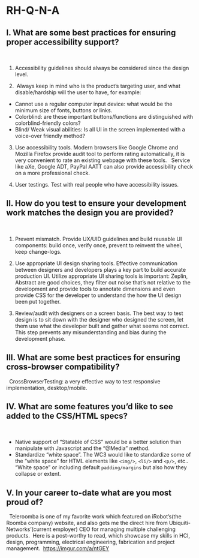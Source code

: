 # RH-Q-N-A

## I. What are some best practices for ensuring proper accessibility support?
 
1. Accessibility guidelines should always be considered since the design level.

2.  Always keep in mind who is the product’s targeting user, and what disable/hardship will the user to have, for example:
* Cannot use a regular computer input device: what would be the minimum size of fonts, buttons or links.
* Colorblind: are these important buttons/functions are distinguished with colorblind-friendly colors?
* Blind/ Weak visual abilities: Is all UI in the screen implemented with a voice-over friendly method?

3. Use accessibility tools.
Modern browsers like Google Chrome and Mozilla Firefox provide audit tool to perform rating automatically, it is very convenient to rate an existing webpage with these tools.  
Service like aXe, Google ADT, PayPal AATT can also provide accessibility check on a more professional check.

4. User testings.
Test with real people who have accessibility issues. 
 
 
## II. How do you test to ensure your development work matches the design you are provided?
 
1. Prevent mismatch.
Provide UX/UID guidelines and build reusable UI components: build once, verify once, prevent to reinvent the wheel, keep change-logs.

2. Use appropriate UI design sharing tools.
Effective communication between designers and developers plays a key part to build accurate production UI.
Utilize appropriate UI sharing tools is important: Zeplin, Abstract are good choices, they filter out noise that’s not relative to the development and provide tools to annotate dimensions and even provide CSS for the developer to understand the how the UI design been put together.

3. Review/audit with designers on a screen basis.
The best way to test design is to sit down with the designer who designed the screen, let them use what the developer built and gather what seems not correct. This step prevents any misunderstanding and bias during the development phase.
 
 
## III. What are some best practices for ensuring cross-browser compatibility?
 
CrossBrowserTesting: a very effective way to test responsive implementation, desktop/mobile.
 
 
## IV. What are some features you’d like to see added to the CSS/HTML specs?
 
* Native support of “Statable of CSS” would be a better solution than manipulate with Javascript and the “@Media” method. 
* Standardize “white space”. The WC3 would like to standardize some of the “white space” for HTML elements like `<img/>`, `<li/>` and `<p/>`, etc.. “White space” or including default `padding/margins` but also how they collapse or extent. 
 
## V. In your career to-date what are you most proud of?
 
Teleroomba is one of my favorite work which featured on iRobot’s(the Roomba company) website, and also gets me the direct hire from Ubiquiti-Networks’(current employer) CEO for managing multiple challenging products.
 Here is a post-worthy to read, which showcase my skills in HCI, design, programming, electrical engineering, fabrication and project management.
 https://imgur.com/a/ntGEY
